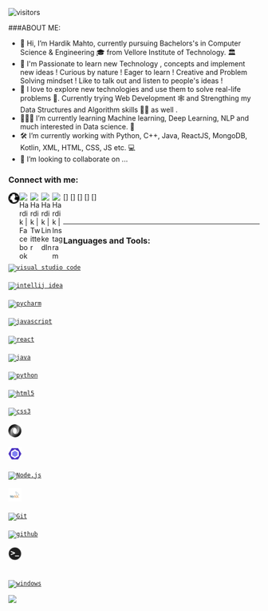 ![visitors](https://visitor-badge.glitch.me/badge?page_id=page.id)

###ABOUT ME:
- 👋 Hi, I’m Hardik Mahto, currently pursuing Bachelors's in Computer Science & Engineering 🎓 from Vellore Institute of Technology. 🏛 
- 👀 I'm Passionate to learn new Technology , concepts and implement new ideas ! Curious by nature ! Eager to learn ! Creative and Problem Solving mindset !
      Like to talk out and listen to people's ideas !
- 🌱 I love to explore new technologies and use them to solve real-life problems 🤖. Currently trying Web Development 🕸️
      and Strengthing my Data Structures and Algorithm skills 👨‍🔬 as well .
- 👨🏻‍💻 I’m currently learning Machine learning, Deep Learning, NLP and much interested in Data science. 🤙
- 🛠 I’m currently working with Python, C++, Java, ReactJS, MongoDB, Kotlin, XML, HTML, CSS, JS etc. 💻
- 💞️ I’m looking to collaborate on ...

### Connect with me:

[<img align="left" alt="Hardik" width="22px" src="https://raw.githubusercontent.com/iconic/open-iconic/master/svg/globe.svg" />]
[<img align="left" alt="Hardik | Facebook" width="22px" src="https://cdn.jsdelivr.net/npm/simple-icons@3.4.0/icons/facebook.svg" />]
[<img align="left" alt="Hardik | Twitter" width="22px" src="https://cdn.jsdelivr.net/npm/simple-icons@v3/icons/twitter.svg" />]
[<img align="left" alt="Hardik | LinkedIn" width="22px" src="https://cdn.jsdelivr.net/npm/simple-icons@v3/icons/linkedin.svg" />]
[<img align="left" alt="Hardik | Instagram" width="22px" src="https://cdn.jsdelivr.net/npm/simple-icons@v3/icons/instagram.svg" />]

<br />

---

### Languages and Tools:

[<code>
<img alt="visual studio code" width="26px" src="https://img.icons8.com/fluent/240/000000/visual-studio-code-2019.png" />
</code>](https://code.visualstudio.com/)
[<code>
<img alt="intellij idea" width="26px" src="https://img.icons8.com/color/240/000000/intellij-idea.png" />
</code>](https://www.jetbrains.com/idea/)
[<code>
<img alt="pycharm" width="26px" src="https://img.icons8.com/color/240/000000/pycharm.png" />
</code>](https://www.jetbrains.com/pycharm/)
[<code>
<img alt="javascript" width="26px" src="https://img.icons8.com/color/240/000000/javascript.png" />
</code>](https://developer.mozilla.org/en-US/docs/Web/JavaScript)
[<code>
<img alt="react" width="26px" src="https://img.icons8.com/color/240/000000/react-native.png" />
</code>](https://reactjs.org/)
[<code>
<img alt="java" width="26px" src="https://img.icons8.com/color/240/000000/java-coffee-cup-logo.png">
</code>](https://docs.oracle.com/en/java/)
[<code>
<img alt="python" width="26px" src="https://img.icons8.com/color/240/000000/python.png">
</code>](https://www.python.org/)
[<code>
<img alt="html5" width="26px" src="https://img.icons8.com/color/240/000000/html-5.png">
</code>](https://developer.mozilla.org/en-US/docs/Web/HTML)
[<code>
<img alt="css3" width="26px" src="https://img.icons8.com/color/240/000000/css3.png">
</code>](https://developer.mozilla.org/en-US/docs/Web/CSS)
[<code>
<img alt="json" width="26px" src="https://raw.githubusercontent.com/github/explore/80688e429a7d4ef2fca1e82350fe8e3517d3494d/topics/json/json.png">
</code>](https://www.json.org/json-en.html)
[<code>
<img alt="eslint" width="26px" src="https://raw.githubusercontent.com/github/explore/80688e429a7d4ef2fca1e82350fe8e3517d3494d/topics/eslint/eslint.png">
</code>](https://eslint.org/)
[<code>
<img alt="Node.js" width="26px" src="https://img.icons8.com/color/240/000000/nodejs.png">
</code>](https://nodejs.org/en/)
[<code>
<img alt="MySQL" width="26px" src="https://raw.githubusercontent.com/github/explore/80688e429a7d4ef2fca1e82350fe8e3517d3494d/topics/mysql/mysql.png">
</code>](https://dev.mysql.com/)
[<code>
<img alt="Git" width="26px" src="https://img.icons8.com/color/240/000000/git.png">
</code>](https://git-scm.com/)
[<code>
<img alt="github" width="26px" src="https://img.icons8.com/ios-glyphs/240/000000/github.png">
</code>](https://github.com/)
[<code>
<img alt="terminal" width="26px" src="https://raw.githubusercontent.com/github/explore/80688e429a7d4ef2fca1e82350fe8e3517d3494d/topics/terminal/terminal.png">
</code>](https://docs.microsoft.com/en-us/windows/terminal/)
<br />
[<code>
<img alt="windows" width="26px" src="https://img.icons8.com/color/240/000000/windows-10.png">
</code>](https://www.microsoft.com/en-us/windows)



<!---
TNYeti/TNYeti is a ✨ special ✨ repository because its `README.md` (this file) appears on your GitHub profile.
You can click the Preview link to take a look at your changes.
--->


<img height="180em" src="https://github-readme-stats.vercel.app/api?username=TNYeti&show_icons=true&hide_border=true&&count_private=true&include_all_commits=true" />
